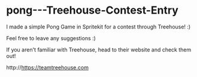 pong---Treehouse-Contest-Entry
==============================

I made a simple Pong Game in Spritekit for a contest through Treehouse! :)

Feel free to leave any suggestions :)

If you aren't familiar with Treehouse, head to their website and check them out!

http://https://teamtreehouse.com
